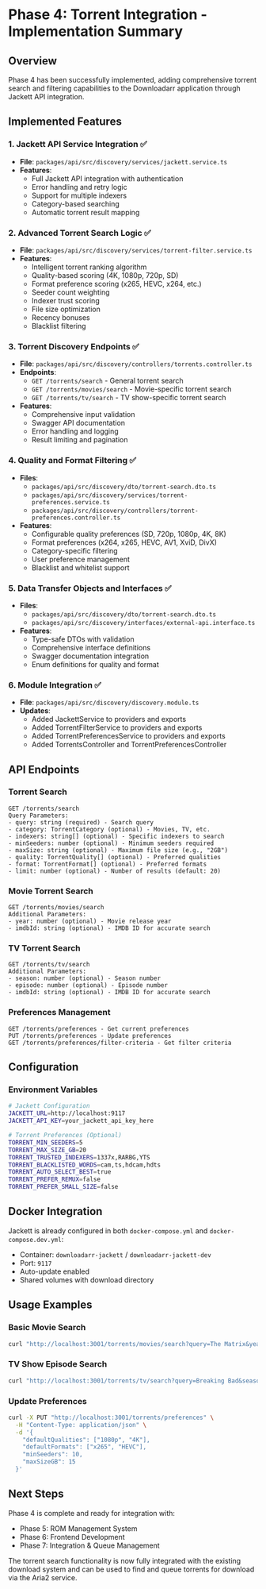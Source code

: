 # Phase 4: Torrent Integration - Implementation Summary

## Overview
Phase 4 has been successfully implemented, adding comprehensive torrent search and filtering capabilities to the Downloadarr application through Jackett API integration.

## Implemented Features

### 1. Jackett API Service Integration ✅
- **File**: `packages/api/src/discovery/services/jackett.service.ts`
- **Features**:
  - Full Jackett API integration with authentication
  - Error handling and retry logic
  - Support for multiple indexers
  - Category-based searching
  - Automatic torrent result mapping

### 2. Advanced Torrent Search Logic ✅
- **File**: `packages/api/src/discovery/services/torrent-filter.service.ts`
- **Features**:
  - Intelligent torrent ranking algorithm
  - Quality-based scoring (4K, 1080p, 720p, SD)
  - Format preference scoring (x265, HEVC, x264, etc.)
  - Seeder count weighting
  - Indexer trust scoring
  - File size optimization
  - Recency bonuses
  - Blacklist filtering

### 3. Torrent Discovery Endpoints ✅
- **File**: `packages/api/src/discovery/controllers/torrents.controller.ts`
- **Endpoints**:
  - `GET /torrents/search` - General torrent search
  - `GET /torrents/movies/search` - Movie-specific torrent search
  - `GET /torrents/tv/search` - TV show-specific torrent search
- **Features**:
  - Comprehensive input validation
  - Swagger API documentation
  - Error handling and logging
  - Result limiting and pagination

### 4. Quality and Format Filtering ✅
- **Files**: 
  - `packages/api/src/discovery/dto/torrent-search.dto.ts`
  - `packages/api/src/discovery/services/torrent-preferences.service.ts`
  - `packages/api/src/discovery/controllers/torrent-preferences.controller.ts`
- **Features**:
  - Configurable quality preferences (SD, 720p, 1080p, 4K, 8K)
  - Format preferences (x264, x265, HEVC, AV1, XviD, DivX)
  - Category-specific filtering
  - User preference management
  - Blacklist and whitelist support

### 5. Data Transfer Objects and Interfaces ✅
- **Files**:
  - `packages/api/src/discovery/dto/torrent-search.dto.ts`
  - `packages/api/src/discovery/interfaces/external-api.interface.ts`
- **Features**:
  - Type-safe DTOs with validation
  - Comprehensive interface definitions
  - Swagger documentation integration
  - Enum definitions for quality and format

### 6. Module Integration ✅
- **File**: `packages/api/src/discovery/discovery.module.ts`
- **Updates**:
  - Added JackettService to providers and exports
  - Added TorrentFilterService to providers and exports
  - Added TorrentPreferencesService to providers and exports
  - Added TorrentsController and TorrentPreferencesController

## API Endpoints

### Torrent Search
```
GET /torrents/search
Query Parameters:
- query: string (required) - Search query
- category: TorrentCategory (optional) - Movies, TV, etc.
- indexers: string[] (optional) - Specific indexers to search
- minSeeders: number (optional) - Minimum seeders required
- maxSize: string (optional) - Maximum file size (e.g., "2GB")
- quality: TorrentQuality[] (optional) - Preferred qualities
- format: TorrentFormat[] (optional) - Preferred formats
- limit: number (optional) - Number of results (default: 20)
```

### Movie Torrent Search
```
GET /torrents/movies/search
Additional Parameters:
- year: number (optional) - Movie release year
- imdbId: string (optional) - IMDB ID for accurate search
```

### TV Torrent Search
```
GET /torrents/tv/search
Additional Parameters:
- season: number (optional) - Season number
- episode: number (optional) - Episode number
- imdbId: string (optional) - IMDB ID for accurate search
```

### Preferences Management
```
GET /torrents/preferences - Get current preferences
PUT /torrents/preferences - Update preferences
GET /torrents/preferences/filter-criteria - Get filter criteria
```

## Configuration

### Environment Variables
```bash
# Jackett Configuration
JACKETT_URL=http://localhost:9117
JACKETT_API_KEY=your_jackett_api_key_here

# Torrent Preferences (Optional)
TORRENT_MIN_SEEDERS=5
TORRENT_MAX_SIZE_GB=20
TORRENT_TRUSTED_INDEXERS=1337x,RARBG,YTS
TORRENT_BLACKLISTED_WORDS=cam,ts,hdcam,hdts
TORRENT_AUTO_SELECT_BEST=true
TORRENT_PREFER_REMUX=false
TORRENT_PREFER_SMALL_SIZE=false
```

## Docker Integration
Jackett is already configured in both `docker-compose.yml` and `docker-compose.dev.yml`:
- Container: `downloadarr-jackett` / `downloadarr-jackett-dev`
- Port: `9117`
- Auto-update enabled
- Shared volumes with download directory

## Usage Examples

### Basic Movie Search
```bash
curl "http://localhost:3001/torrents/movies/search?query=The Matrix&year=1999&quality=1080p&format=x265"
```

### TV Show Episode Search
```bash
curl "http://localhost:3001/torrents/tv/search?query=Breaking Bad&season=1&episode=1&quality=720p"
```

### Update Preferences
```bash
curl -X PUT "http://localhost:3001/torrents/preferences" \
  -H "Content-Type: application/json" \
  -d '{
    "defaultQualities": ["1080p", "4K"],
    "defaultFormats": ["x265", "HEVC"],
    "minSeeders": 10,
    "maxSizeGB": 15
  }'
```

## Next Steps
Phase 4 is complete and ready for integration with:
- Phase 5: ROM Management System
- Phase 6: Frontend Development
- Phase 7: Integration & Queue Management

The torrent search functionality is now fully integrated with the existing download system and can be used to find and queue torrents for download via the Aria2 service.
